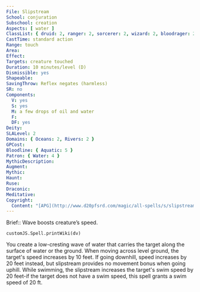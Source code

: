 ```yaml
---
File: Slipstream
School: conjuration
Subschool: creation
Aspects: [ water ]
ClassList: { druid: 2, ranger: 2, sorcerer: 2, wizard: 2, bloodrager: 2 }
CastTime: standard action
Range: touch
Area: 
Effect: 
Targets: creature touched
Duration: 10 minutes/level (D)
Dismissible: yes
Shapeable: 
SavingThrow: Reflex negates (harmless)
SR: no
Components:
  V: yes
  S: yes
  M: a few drops of oil and water
  F: 
  DF: yes
Deity: 
SLALevel: 2
Domains: { Oceans: 2, Rivers: 2 }
GPCost: 
Bloodline: { Aquatic: 5 }
Patron: { Water: 4 }
MythicDescription: 
Augment: 
Mythic: 
Haunt: 
Ruse: 
Draconic: 
Meditative: 
Copyright:
  Content: "[APG](http://www.d20pfsrd.com/magic/all-spells/s/slipstream)"
---
```

Brief:: Wave boosts creature’s speed.

```dataviewjs
customJS.Spell.printWiki(dv)
```

You create a low-cresting wave of water that carries the target along the surface of water or the ground. When moving across level ground, the target's speed increases by 10 feet.  If going downhill, speed increases by 20 feet instead, but slipstream provides no movement bonus when going uphill.  While swimming, the slipstream increases the target's swim speed by 20 feet-if the target does not have a swim speed, this spell grants a swim speed of 20 ft.
